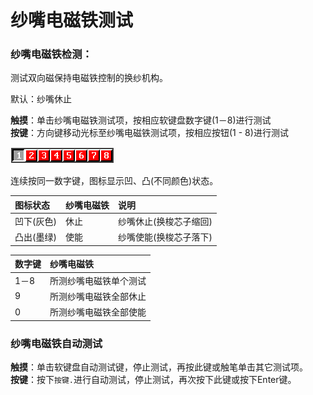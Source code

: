 # 纱嘴电磁铁测试

###  纱嘴电磁铁检测：

测试双向磁保持电磁铁控制的换纱机构。

默认：纱嘴休止

**触摸**：单击纱嘴电磁铁测试项，按相应软键盘数字键\(1－8\)进行测试  
**按键**：方向键移动光标至纱嘴电磁铁测试项，按相应按钮\(1 - 8\)进行测试

![](https://raw.githubusercontent.com/HQwangyun/HQ-image/master/%E7%BA%B1%E5%98%B4%E7%94%B5%E7%A3%81%E9%93%81.png?ynotemdtimestamp=1565050351314)

连续按同一数字键，图标显示凹、凸\(不同颜色\)状态。

| 图标状态 | 纱嘴电磁铁 | 说明 |
| :--- | :--- | :--- |
| 凹下\(灰色\) | 休止 | 纱嘴休止\(换梭芯子缩回\) |
| 凸出\(墨绿\) | 使能 | 纱嘴使能\(换梭芯子落下\) |

| 数字键 | 纱嘴电磁铁 |
| :--- | :--- |
| 1－8 | 所测纱嘴电磁铁单个测试 |
| 9 | 所测纱嘴电磁铁全部休止 |
| 0 | 所测纱嘴电磁铁全部使能 |

### 纱嘴电**磁铁自动测试**

  
**触摸**：单击软键盘自动测试键，停止测试，再按此键或触笔单击其它测试项。  
**按键**：按下`按键.`进行自动测试，停止测试，再次按下此键或按下Enter键。

